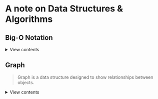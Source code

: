# A note on Data Structures & Algorithms

## Big-O Notation

<details>
<summary>View contents</summary>

> used to classify algorithms according to how their **run time** or **space** requirements grow as the input size grows.

#### Time Complexity

> analyze the runtime as the size of the inputs increases.

- Arithmetic operations are constant.
- Variable assignment is constant.
- Accessing elements in an array (by index) or object (by key) is constant.
- In a loop, the complexity is the length of the loop times.

#### Space Complexity

> how much additional memory do we need to allocate.

- Most primitives (booleans, numbers, undefined, null) are constant space.
- Strings require O(n) space (where n is the string length)
- Reference types are generally O(n), where n is the length (for arrays) or the number of keys (for objects)

#### O (Big Oh), Ω (Big Omega) and Θ (Big Theta)

- Big oh (O) - defines the worst case. e.g.: O(n)
- Big Omega (Ω) - defines the best case. e.g.: Ω(1)
- Big Theta (Θ) - when best case and worst case are same. e.g.: Θ(1)

#### Big-O Complexity Chart

![Big O Complexity Chart](assets/big-o/big-o-complexity-chart.jpg)

source: [https://www.bigocheatsheet.com/](https://www.bigocheatsheet.com/)

#### Big-O list

- ✅ **O(1) Constant Time:** no loops
- ✅ **O(logN) Logarithmic:** usually searching algorithms have log(n) if they are sorted (Binary Search) [size 8 -> 3 operations (log2^8), size 16 -> 4 operations (log2^16)]
- ✅ **O(n) Linear Time:** for, while loops
- ✅ **O(n \* logN):** Log Linear - usually Sorting algorithms
- ✅ **O(n^2) Quadratic Time:** every element in a collection needs to be compared to every other element. Two nested loops
- ✅ **O(2^n) Exponential Time:** recursive algorithms that solve a problem of size N
- ✅ **O(n!) Factorial Time:** Run a loop for every element
- ✅ **Two separate inputs:** O(a + b) or O(a \* b)

#### Common Data Structure Operations

![Common Data Structure Operations](assets/big-o/common-ds-ops.jpg)

source: [https://www.bigocheatsheet.com/](https://www.bigocheatsheet.com/)

#### Array Sorting Algorithms

![Array Sorting Algorithms](assets/big-o/array-sorting-algs.jpg)

source: [https://www.bigocheatsheet.com/](https://www.bigocheatsheet.com/)

</details>

## Graph

> Graph is a data structure designed to show relationships between objects.

<details>
<summary>View contents</summary>

The purpose of a graph is to show how different things are connected to one another (also known as network). A graph is similar to a tree.

![graph-node-edge](assets/graph/graph.png)

#### DFS (Depth First Search)

DFS Traversal

1. Pre-order

![pre-order](assets/graph/pre-order.png)

2. In-order

![pre-order](assets/graph/in-order.png)

3. Post-order

![pre-order](assets/graph/post-order.png)

source: [data structures and algorithms in python](https://classroom.udacity.com/courses/ud513/lessons/7114284829/concepts/77366995150923)

</details>
